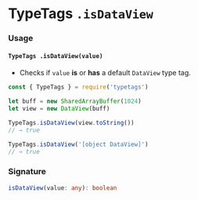 # TypeTags `.isDataView`

### Usage

#### `TypeTags .isDataView(value)`

- Checks if `value` **is** or **has** a default `DataView` type tag.

```js
const { TypeTags } = require('typetags')

let buff = new SharedArrayBuffer(1024)
let view = new DataView(buff)

TypeTags.isDataView(view.toString())
// → true

TypeTags.isDataView('[object DataView]')
// → true
```

### Signature

```ts
isDataView(value: any): boolean
```
